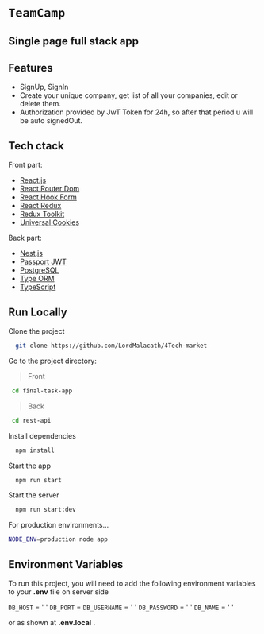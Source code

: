 # `TeamCamp`
## Single page full stack app

## Features

- SignUp, SignIn
- Create your unique company, get list of all your companies, edit or delete them.
- Authorization provided by JwT Token for 24h, so after that period u will be auto signedOut.

## Tech ctack

Front part:

- [React.js](https://uk.reactjs.org)
- [React Router Dom](https://reactrouter.com/en/main)
- [React Hook Form](https://react-hook-form.com)
- [React Redux](https://react-redux.js.org)
- [Redux Toolkit](https://react-redux.js.org)
- [Universal Cookies](https://github.com/reactivestack/cookies/tree/master/packages/universal-cookie#readme)

Back part:

- [Nest.js](https://nestjs.com)
- [Passport JWT](http://www.passportjs.org/packages/passport-jwt/)
- [PostgreSQL](https://www.postgresql.org)
- [Type ORM](https://typeorm.io)
- [TypeScript](https://www.typescriptlang.org)


## Run Locally

Clone the project

```bash
  git clone https://github.com/LordMalacath/4Tech-market
```

Go to the project directory:
> Front
 ```bash
  cd final-task-app
```
> Back
 ```bash
  cd rest-api
```

Install dependencies

```bash
  npm install
```

Start the app

```bash
  npm run start
```

Start the server

```bash
  npm run start:dev
```


For production environments...

```sh
NODE_ENV=production node app
```


## Environment Variables

To run this project, you will need to add the following environment variables to your **.env** file on server side

`DB_HOST` = ' '
`DB_PORT` = 
`DB_USERNAME` = ' '
`DB_PASSWORD` = ' '
`DB_NAME` = ' '

or as shown at **.env.local** .

